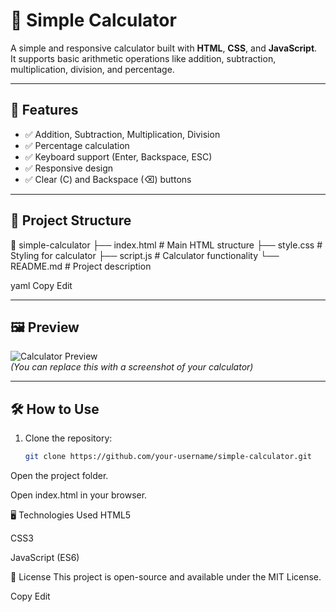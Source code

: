 # 🧮 Simple Calculator

A simple and responsive calculator built with **HTML**, **CSS**, and **JavaScript**.  
It supports basic arithmetic operations like addition, subtraction, multiplication, division, and percentage.

---

## 🚀 Features
- ✅ Addition, Subtraction, Multiplication, Division
- ✅ Percentage calculation
- ✅ Keyboard support (Enter, Backspace, ESC)
- ✅ Responsive design
- ✅ Clear (C) and Backspace (⌫) buttons

---

## 📂 Project Structure
📁 simple-calculator
├── index.html # Main HTML structure
├── style.css # Styling for calculator
├── script.js # Calculator functionality
└── README.md # Project description

yaml
Copy
Edit

---

## 🖼 Preview
![Calculator Preview](screenshot.png)  
*(You can replace this with a screenshot of your calculator)*

---

## 🛠 How to Use
1. Clone the repository:
   ```bash
   git clone https://github.com/your-username/simple-calculator.git
Open the project folder.

Open index.html in your browser.

🖥 Technologies Used
HTML5

CSS3

JavaScript (ES6)

📜 License
This project is open-source and available under the MIT License.


Copy
Edit
